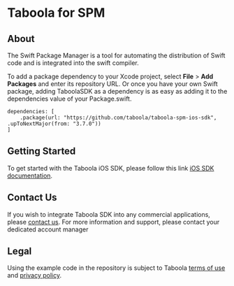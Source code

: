 # Taboola for SPM

## About

The Swift Package Manager is a tool for automating the distribution of Swift code and is integrated into the swift compiler.

To add a package dependency to your Xcode project, select **File** > **Add Packages** and enter its repository URL. Or once you have your own Swift package, adding TaboolaSDK as a dependency is as easy as adding it to the dependencies value of your Package.swift.

```
dependencies: [
    .package(url: "https://github.com/taboola/taboola-spm-ios-sdk", .upToNextMajor(from: "3.7.0"))
]
```

## Getting Started
To get started with the Taboola iOS SDK, please follow this link [iOS SDK documentation](https://developers.taboola.com/taboolasdk/v3/docs/welcome).

## Contact Us
If you wish to integrate Taboola SDK into any commercial applications, please [contact us](https://www.taboola.com/contact?ref=taboola_sdk_github_examples).
For more information and support, please contact your dedicated account manager

## Legal
Using the example code in the repository is subject to Taboola [terms of use](https://www.taboola.com/terms-of-use) and [privacy policy](https://www.taboola.com/privacy-policy).




